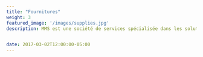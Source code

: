 ```yaml
---
title: "Fournitures"
weight: 3
featured_image: '/images/supplies.jpg'
description: MMS est une société de services spécialisée dans les solutions intégrées pour l’industrie hôtelière et la gestion des installations dans un large éventail d’industries, tels que l’industrie minière, Oil & Gas, Santé, Constructions, établissements d’enseignement, Hôtels et Offshore.


date: 2017-03-02T12:00:00-05:00
---
```

